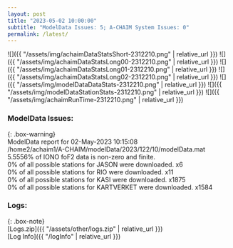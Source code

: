 ```yaml
---
layout: post
title: "2023-05-02 10:00:00"
subtitle: "ModelData Issues: 5; A-CHAIM System Issues: 0"
permalink: /latest/
---
```


![]({{ "/assets/img/achaimDataStatsShort-2312210.png" | relative_url }})
![]({{ "/assets/img/achaimDataStatsLong00-2312210.png" | relative_url }})
![]({{ "/assets/img/achaimDataStatsLong01-2312210.png" | relative_url }})
![]({{ "/assets/img/achaimDataStatsLong02-2312210.png" | relative_url }})
![]({{ "/assets/img/modelDataDataStats-2312210.png" | relative_url }})
![]({{ "/assets/img/modelDataStationStats-2312210.png" | relative_url }})
![]({{ "/assets/img/achaimRunTime-2312210.png" | relative_url }})


### ModelData Issues:  
  
{: .box-warning}  
 ModelData report for 02-May-2023 10:15:08   
 /home2/achaim1/A-CHAIM/modelData/2023/122/10/modelData.mat   
 5.5556% of IONO foF2 data is non-zero and finite.   
 0% of all possible stations for JASON were downloaded. x6   
 0% of all possible stations for RIO were downloaded. x11   
 0% of all possible stations for KASI were downloaded. x1875   
 0% of all possible stations for KARTVERKET were downloaded. x1584   
  


### Logs:  
  
{: .box-note}  
[Logs.zip]({{ "/assets/other/logs.zip" | relative_url }})  
[Log Info]({{ "/logInfo" | relative_url }})  
